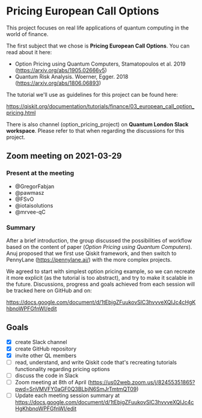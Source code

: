 # Pricing European Call Options

This project focuses on real life applications of quantum computing in the world of finance.

The first subject that we chose is **Pricing European Call Options**. You can read about it here:

- Option Pricing using Quantum Computers, Stamatopoulos et al. 2019 (<https://arxiv.org/abs/1905.02666v5>)
- Quantum Risk Analysis. Woerner, Egger. 2018 (<https://arxiv.org/abs/1806.06893>)

The tutorial we'll use as guidelines for this project can be found here:

<https://qiskit.org/documentation/tutorials/finance/03_european_call_option_pricing.html>

There is also channel (option_pricing_project) on **Quantum London Slack workspace**. Please refer to that when regarding the discussions for this project.

## Zoom meeting on 2021-03-29

### Present at the meeting

- @GregorFabjan
- @pawmasz
- @FSvO
- @iotaisolutions
- @mrvee-qC

### Summary

After a brief introduction, the group discussed the possibilities of workflow based on the content of paper (*Option Pricing using Quantum Computers*). Anuj proposed that we first use Qiskit framework, and then switch to PennyLane (<https://pennylane.ai/>) with the more complex projects.

We agreed to start with simplest option pricing example, so we can recreate it more explicit (as the tutorial is too abstract), and try to make it scalable in the future. Discussions, progress and goals achieved from each session will be tracked here on GitHub and on:

<https://docs.google.com/document/d/1tEbjgZFuukovSlC3hvvveXQIJc4cHgKhbnoWPFGfnWI/edit>

## Goals

- [x] create Slack channel
- [x] create GitHub repository
- [x] invite other QL members
- [ ] read, understand, and write Qiskit code that's recreating tutorials functionality regarding pricing options
- [ ] discuss the code in Slack
- [ ] Zoom meeting at 8th of April (<https://us02web.zoom.us/j/82455351865?pwd=SnVMVFY0aGF0Q3BLbjN6SmJrTmtmQT09>)
- [ ] Update each meeting session summary at <https://docs.google.com/document/d/1tEbjgZFuukovSlC3hvvveXQIJc4cHgKhbnoWPFGfnWI/edit>
